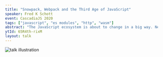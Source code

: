```yaml
---
title: "Snowpack, Webpack and the Third Age of JavaScript"
speaker: Fred K Schott
event: CascadiaJS 2020
tags: ["javascript", "es modules", "http", "wasm"]
abstract: "The JavaScript ecosystem is about to change in a big way. New technologies like ES Modules (aka ESM), HTTP/3 and WASM are all coming together to re-define how you build for the web and beyond. This talk explores these new technologies, their impact, and how Internet Explorer may be involved in the most influential evolution of all."
ytId: 65R4th-rixM
layout: talk
---
```

![talk illustration](https://2020.cascadiajs.com/images/speakers/fred-k-schott-illustration.png)